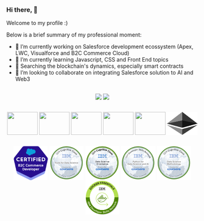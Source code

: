### Hi there,  👋

Welcome to my profile :)

Below is a brief summary of my professional moment:
- 🔭 I’m currently working on Salesforce development ecossystem (Apex, LWC, Visualforce and B2C Commerce Cloud)
- 🌱 I’m currently learning Javascript, CSS and Front End topics
- 🔬 Searching the blockchain's dynamics, especially smart contracts
- 🤝 I’m looking to collaborate on integrating Salesforce solution to AI and Web3
##

<div style="display: inline_block" align="center">
  <img height="150em"  src="https://github-readme-stats.vercel.app/api?username=csilva86&show_icons=true&theme=transparent" />
  <img height="150em"  src="https://github-readme-stats.vercel.app/api/top-langs/?username=csilva86&layout=compact&theme=transparent" />
</div>

##

<div style="display: inline_block" align="center">
    <img align="center" height="60" width="80" src="https://cdn.jsdelivr.net/gh/devicons/devicon/icons/salesforce/salesforce-original.svg" /></center>
    <img align="center" height="60" width="80" src="https://cdn.jsdelivr.net/gh/devicons/devicon/icons/javascript/javascript-original.svg" />
    <img align="center" height="60" width="80" src="https://cdn.jsdelivr.net/gh/devicons/devicon/icons/nodejs/nodejs-original.svg" />
    <img align="center" height="60" width="80" src="https://cdn.jsdelivr.net/gh/devicons/devicon/icons/python/python-original-wordmark.svg" />
    <img align="center" height="60" width="80" src="https://cdn.jsdelivr.net/gh/devicons/devicon/icons/solidity/solidity-plain.svg" />
    <img align="center" height="60" width="80" src="ethereum-eth-icon.svg" />    
</div>      

##

<div style="display: inline_block" align="center">
    <img height="90" width="90" align="center" src="2021-03_Badge_SF-Certified_B2C-Commerce-Developer_500x490px.png" />
    <img height="90" width="90" align="center" src="tools-for-data-science.png" />
    <img height="90" width="90" align="center" src="data-science-orientation.png" />
    <img height="90" width="90" align="center" src="python-for-data-science-and-ai.png" />
    <img height="90" width="90" align="center" src="data-science-methodology.png" />
    <img height="90" width="90" align="center" src="docker-essentials-a-developer-introduction.png" />
</div>

<!--
**csilva86/csilva86** is a ✨ _special_ ✨ repository because its `README.md` (this file) appears on your GitHub profile.

Here are some ideas to get you started:

- 🔭 I’m currently working on ...
- 🌱 I’m currently learning ...
- 👯 I’m looking to collaborate on ...
- 🤔 I’m looking for help with ...
- 💬 Ask me about ...
- 📫 How to reach me: ...
- 😄 Pronouns: ...
- ⚡ Fun fact: ...
-->


